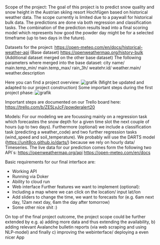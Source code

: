 Scope of the project:
The goal of this project is to predict snow quality and snow height in the Austrian skiing resort Hochfügen based on historical weather data. The scope currently is limited due to a paywall for historical bulk data. The predictions are done via both regression and classification tasks. The combination of the prediction results lead into a final scoring model which represents how good the powder day might be for a selected timeframe (up to two days in the future).

Datasets for the project:
https://open-meteo.com/en/docs/historical-weather-api (Base dataset)
https://openweathermap.org/history-bulk (Additional dataset merged on the other base dataset)
The following parameters where merged into the base dataset:
city name/ main.temp_min/ main.temp_max/ rain_3h/ weatehr.id/ weather.main/ weather.description

Here you can find a project overview:
![grafik](https://github.com/user-attachments/assets/145c1ebb-443d-43d6-87a1-f7be001f322b)
(Might be updated and adapted to our project construction)
Some important steps during the first project phase:
![grafik](https://github.com/user-attachments/assets/d4893370-aa62-4292-8f21-e8def598a2b2)

Important steps are documented on our Trello board here:
https://trello.com/b/ZE5LyJcF/powderalert20

Models:
For our modeling we are focussing mainly on a regression task which forecastes the snow depth for a given time slot the next couple of hours (up to two days). Furthermore (optional) we include a classification task (predicting a weather_code) and two further regression tasks (wind_speed and soil_temperature). We probably will use the DARTS model (https://unit8co.github.io/darts/) because we rely on hourly data/ Timeseries. The live data for our prediction comes form the following two API´s:
https://openweathermap.org/api
https://open-meteo.com/en/docs

Basic requirements for our final interface are:
- Working API
- Running via Doker
- Ability to cloud run
- Web interface
Further features we want to implement (optional): 
- Including a map where we can click on the location/ input lat/lon
- Add sliders to change the time, we want to forecasts for (e.g. 6am next day, 12am next day, 6am the day after tomorrow)
- Some other nice shit :)

On top of the final project outcome, the project scope could be further extended by e.g.
a) adding more data and thus extending the availability,
b) adding relevant Avalanche bulletin reports (via web scraping and using NLP-model) and finally
c) improving the webinterface/ deploying a even nicer App
